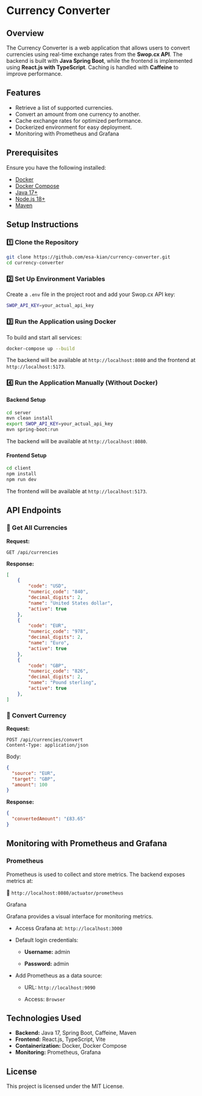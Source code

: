 # Currency Converter

## Overview
The Currency Converter is a web application that allows users to convert currencies using real-time exchange rates from the **Swop.cx API**. The backend is built with **Java Spring Boot**, while the frontend is implemented using **React.js with TypeScript**. Caching is handled with **Caffeine** to improve performance.

## Features
- Retrieve a list of supported currencies.
- Convert an amount from one currency to another.
- Cache exchange rates for optimized performance.
- Dockerized environment for easy deployment.
- Monitoring with Prometheus and Grafana

## Prerequisites
Ensure you have the following installed:
- [Docker](https://www.docker.com/get-started)
- [Docker Compose](https://docs.docker.com/compose/install/)
- [Java 17+](https://adoptium.net/)
- [Node.js 18+](https://nodejs.org/en)
- [Maven](https://maven.apache.org/download.cgi)

## Setup Instructions

### 1️⃣ Clone the Repository
```sh
git clone https://github.com/esa-kian/currency-converter.git
cd currency-converter
```

### 2️⃣ Set Up Environment Variables
Create a `.env` file in the project root and add your Swop.cx API key:
```sh
SWOP_API_KEY=your_actual_api_key
```

### 3️⃣ Run the Application using Docker
To build and start all services:
```sh
docker-compose up --build
```
The backend will be available at `http://localhost:8080` and the frontend at `http://localhost:5173`.

### 4️⃣ Run the Application Manually (Without Docker)

#### **Backend Setup**
```sh
cd server
mvn clean install
export SWOP_API_KEY=your_actual_api_key
mvn spring-boot:run
```
The backend will be available at `http://localhost:8080`.

#### **Frontend Setup**
```sh
cd client
npm install
npm run dev
```
The frontend will be available at `http://localhost:5173`.

## API Endpoints

### 🔹 Get All Currencies
**Request:**
```http
GET /api/currencies
```
**Response:**
```json
[
    {
        "code": "USD",
        "numeric_code": "840",
        "decimal_digits": 2,
        "name": "United States dollar",
        "active": true
    },
    {
        "code": "EUR",
        "numeric_code": "978",
        "decimal_digits": 2,
        "name": "Euro",
        "active": true
    },
    {
        "code": "GBP",
        "numeric_code": "826",
        "decimal_digits": 2,
        "name": "Pound sterling",
        "active": true
    },
]
```

### 🔹 Convert Currency
**Request:**
```http
POST /api/currencies/convert
Content-Type: application/json
```
Body:
```json
{
  "source": "EUR",
  "target": "GBP",
  "amount": 100
}
```
**Response:**
```json
{
  "convertedAmount": "£83.65"
}
```

## Monitoring with Prometheus and Grafana

### Prometheus

Prometheus is used to collect and store metrics. The backend exposes metrics at:

📌 `http://localhost:8080/actuator/prometheus`

Grafana

Grafana provides a visual interface for monitoring metrics.

- Access Grafana at: `http://localhost:3000`

- Default login credentials:

    - **Username:** admin

    - **Password:** admin

- Add Prometheus as a data source:

    - URL: `http://localhost:9090`

    - Access: `Browser`


## Technologies Used
- **Backend:** Java 17, Spring Boot, Caffeine, Maven
- **Frontend:** React.js, TypeScript, Vite
- **Containerization:** Docker, Docker Compose
- **Monitoring:** Prometheus, Grafana

## License
This project is licensed under the MIT License.

